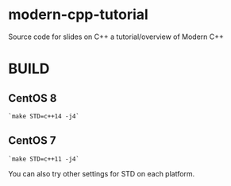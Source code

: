 # modern-cpp-tutorial
Source code for slides on C++ a tutorial/overview of Modern C++

# BUILD

## CentOS 8
    `make STD=c++14 -j4`

## CentOS 7
    `make STD=c++11 -j4`

You can also try other settings for STD on each platform.
